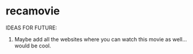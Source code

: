 # recamovie

IDEAS FOR FUTURE: 

1) Maybe add all the websites where you can watch this movie as well... would be cool.
